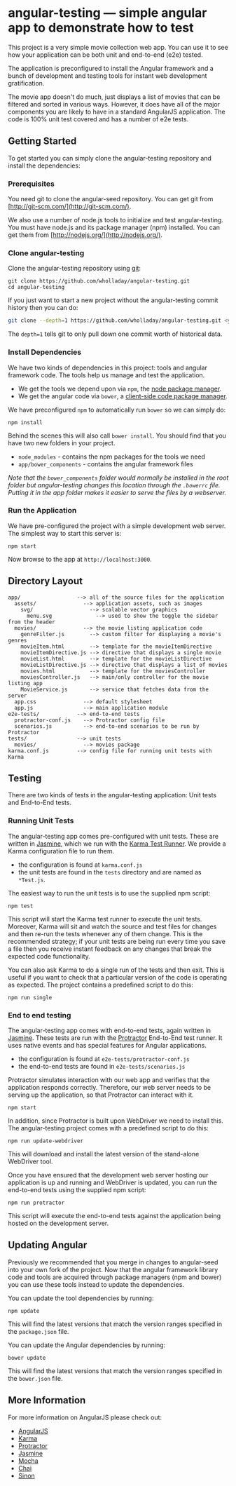 # angular-testing — simple angular app to demonstrate how to test

This project is a very simple movie collection web app. You can use it to see how your application can be both unit and
end-to-end (e2e) tested.

The application is preconfigured to install the Angular framework and a bunch of development and testing tools for
instant web development gratification.

The movie app doesn't do much, just displays a list of movies that can be filtered and sorted in various ways. However,
it does have all of the major components you are likely to have in a standard AngularJS application. The code is 100%
unit test covered and has a number of e2e tests.


## Getting Started

To get started you can simply clone the angular-testing repository and install the dependencies:

### Prerequisites

You need git to clone the angular-seed repository. You can get git from
[http://git-scm.com/](http://git-scm.com/).

We also use a number of node.js tools to initialize and test angular-testing. You must have node.js and
its package manager (npm) installed.  You can get them from [http://nodejs.org/](http://nodejs.org/).

### Clone angular-testing

Clone the angular-testing repository using [git][git]:

```
git clone https://github.com/wholladay/angular-testing.git
cd angular-testing
```

If you just want to start a new project without the angular-testing commit history then you can do:

```bash
git clone --depth=1 https://github.com/wholladay/angular-testing.git <your-project-name>
```

The `depth=1` tells git to only pull down one commit worth of historical data.

### Install Dependencies

We have two kinds of dependencies in this project: tools and angular framework code.  The tools help
us manage and test the application.

* We get the tools we depend upon via `npm`, the [node package manager][npm].
* We get the angular code via `bower`, a [client-side code package manager][bower].

We have preconfigured `npm` to automatically run `bower` so we can simply do:

```
npm install
```

Behind the scenes this will also call `bower install`.  You should find that you have two new
folders in your project.

* `node_modules` - contains the npm packages for the tools we need
* `app/bower_components` - contains the angular framework files

*Note that the `bower_components` folder would normally be installed in the root folder but
angular-testing changes this location through the `.bowerrc` file.  Putting it in the app folder makes
it easier to serve the files by a webserver.*

### Run the Application

We have pre-configured the project with a simple development web server. The simplest way to start this server is:

```
npm start
```

Now browse to the app at `http://localhost:3000`.



## Directory Layout

```
app/                  --> all of the source files for the application
  assets/               --> application assets, such as images
    svg/                  --> scalable vector graphics
      menu.svg              --> used to show the toggle the sidebar from the header
  movies/               --> the movie listing application code
    genreFilter.js        --> custom filter for displaying a movie's genres
    movieItem.html        --> template for the movieItemDirective
    movieItemDirective.js --> directive that displays a single movie
    movieList.html        --> template for the movieListDirective
    movieListDirective.js --> directive that displays a list of movies
    movies.html           --> template for the moviesController
    moviesController.js   --> main/only controller for the movie listing app
    MovieService.js       --> service that fetches data from the server
  app.css               --> default stylesheet
  app.js                --> main application module
e2e-tests/            --> end-to-end tests
  protractor-conf.js    --> Protractor config file
  scenarios.js          --> end-to-end scenarios to be run by Protractor
tests/                --> unit tests
  movies/               --> movies package
karma.conf.js         --> config file for running unit tests with Karma
```

## Testing

There are two kinds of tests in the angular-testing application: Unit tests and End-to-End tests.

### Running Unit Tests

The angular-testing app comes pre-configured with unit tests. These are written in
[Jasmine][jasmine], which we run with the [Karma Test Runner][karma]. We provide a Karma
configuration file to run them.

* the configuration is found at `karma.conf.js`
* the unit tests are found in the `tests` directory and are named as `*Test.js`.

The easiest way to run the unit tests is to use the supplied npm script:

```
npm test
```

This script will start the Karma test runner to execute the unit tests. Moreover, Karma will sit and
watch the source and test files for changes and then re-run the tests whenever any of them change.
This is the recommended strategy; if your unit tests are being run every time you save a file then
you receive instant feedback on any changes that break the expected code functionality.

You can also ask Karma to do a single run of the tests and then exit.  This is useful if you want to
check that a particular version of the code is operating as expected.  The project contains a
predefined script to do this:

```
npm run single
```


### End to end testing

The angular-testing app comes with end-to-end tests, again written in [Jasmine][jasmine]. These tests
are run with the [Protractor][ptor] End-to-End test runner.  It uses native events and has
special features for Angular applications.

* the configuration is found at `e2e-tests/protractor-conf.js`
* the end-to-end tests are found in `e2e-tests/scenarios.js`

Protractor simulates interaction with our web app and verifies that the application responds
correctly. Therefore, our web server needs to be serving up the application, so that Protractor
can interact with it.

```
npm start
```

In addition, since Protractor is built upon WebDriver we need to install this.  The angular-testing
project comes with a predefined script to do this:

```
npm run update-webdriver
```

This will download and install the latest version of the stand-alone WebDriver tool.

Once you have ensured that the development web server hosting our application is up and running
and WebDriver is updated, you can run the end-to-end tests using the supplied npm script:

```
npm run protractor
```

This script will execute the end-to-end tests against the application being hosted on the
development server.


## Updating Angular

Previously we recommended that you merge in changes to angular-seed into your own fork of the project.
Now that the angular framework library code and tools are acquired through package managers (npm and
bower) you can use these tools instead to update the dependencies.

You can update the tool dependencies by running:

```
npm update
```

This will find the latest versions that match the version ranges specified in the `package.json` file.

You can update the Angular dependencies by running:

```
bower update
```

This will find the latest versions that match the version ranges specified in the `bower.json` file.


## More Information

For more information on AngularJS please check out:
* [AngularJS][ng]
* [Karma][karma]
* [Protractor][ptor]
* [Jasmine][jasmine]
* [Mocha][mocha]
* [Chai][chai]
* [Sinon][sinon]

[ng]: http://angularjs.org/
[git]: http://git-scm.com/
[bower]: http://bower.io
[npm]: https://www.npmjs.org/
[node]: http://nodejs.org
[ptor]: https://github.com/angular/protractor
[jasmine]: http://jasmine.github.io
[karma]: http://karma-runner.github.io
[mocha]: http://mochajs.org
[chai]: http://chaijs.com
[sinon]: http://sinonjs.org